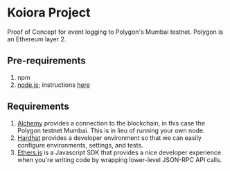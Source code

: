 # Koiora Project
Proof of Concept for event logging to Polygon's Mumbai testnet. Polygon is an Ethereum layer 2.

## Pre-requirements
1. npm
2. [node.js](https://nodejs.org/en/download/); instructions [here](https://learnubuntu.com/install-node/)

## Requirements
1. [Alchemy](https://www.alchemy.com/) provides a connection to the blockchain, in this case the Polygon testnet Mumbai. This is in lieu of running your own node.
2. [Hardhat](https://hardhat.org/) provides a developer environment so that we can easily configure environments, settings, and tests.
3. [Ethers.js](https://docs.ethers.io/v5/) is a Javascript SDK that provides a nice developer experience when you're writing code by wrapping lower-level JSON-RPC API calls.
